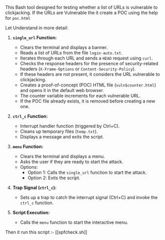 This Bash  tool designed for testing whether a list of URLs is vulnerable to clickjacking. 
If the URLs are Vulnerable the it create a POC using the help for `poc.html` 

Let Understand in more detail:


1. **`single_url` Function:**
   - Clears the terminal and displays a banner.
   - Reads a list of URLs from the file `login-auto.txt`.
   - Iterates through each URL and sends a `HEAD` request using `curl`.
   - Checks the response headers for the presence of security-related headers (`X-Frame-Options` or `Content-Security-Policy`).
   - If these headers are not present, it considers the URL vulnerable to clickjacking.
   - Creates a proof-of-concept (POC) HTML file (`vuln$counter.html`) and opens it in the default web browser.
   - The counter variable increments for each vulnerable URL.
   - If the POC file already exists, it is removed before creating a new one.

2. **`ctrl_c` Function:**
   - Interrupt handler function (triggered by Ctrl+C).
   - Cleans up temporary files (`temp.txt`).
   - Displays a message and exits the script.

3. **`menu` Function:**
   - Clears the terminal and displays a menu.
   - Asks the user if they are ready to start the attack.
   - Options:
     - Option 1: Calls the `single_url` function to start the attack.
     - Option 2: Exits the script.

4. **Trap Signal (`ctrl_c`):**
   - Sets up a trap to catch the interrupt signal (Ctrl+C) and invoke the `ctrl_c` function.

5. **Script Execution:**
   - Calls the `menu` function to start the interactive menu.

Then it run this script :- [[spfcheck.sh]]